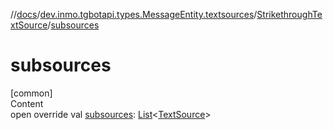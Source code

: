 //[docs](../../../index.md)/[dev.inmo.tgbotapi.types.MessageEntity.textsources](../index.md)/[StrikethroughTextSource](index.md)/[subsources](subsources.md)



# subsources  
[common]  
Content  
open override val [subsources](subsources.md): [List](https://kotlinlang.org/api/latest/jvm/stdlib/kotlin.collections/-list/index.html)<[TextSource](../../dev.inmo.tgbotapi.CommonAbstracts/-text-source/index.md)>  



